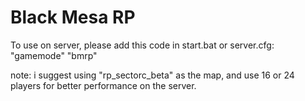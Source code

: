 # Black Mesa RP
To use on server, please add this code in start.bat or server.cfg:
"gamemode" "bmrp"

note: i suggest using "rp_sectorc_beta" as the map, and use 16 or 24 players for better performance on the server.
